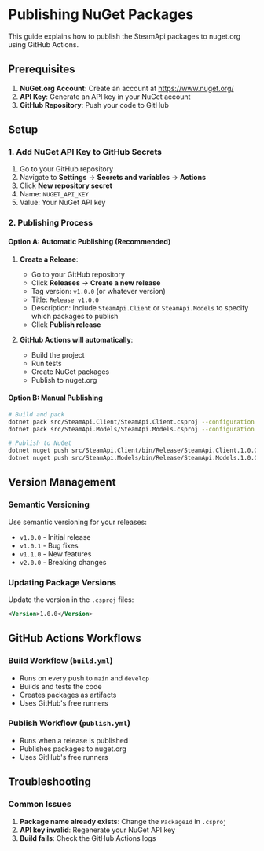 # Publishing NuGet Packages

This guide explains how to publish the SteamApi packages to nuget.org using GitHub Actions.

## Prerequisites

1. **NuGet.org Account**: Create an account at https://www.nuget.org/
2. **API Key**: Generate an API key in your NuGet account
3. **GitHub Repository**: Push your code to GitHub

## Setup

### 1. Add NuGet API Key to GitHub Secrets

1. Go to your GitHub repository
2. Navigate to **Settings** → **Secrets and variables** → **Actions**
3. Click **New repository secret**
4. Name: `NUGET_API_KEY`
5. Value: Your NuGet API key

### 2. Publishing Process

#### Option A: Automatic Publishing (Recommended)

1. **Create a Release**:
   - Go to your GitHub repository
   - Click **Releases** → **Create a new release**
   - Tag version: `v1.0.0` (or whatever version)
   - Title: `Release v1.0.0`
   - Description: Include `SteamApi.Client` or `SteamApi.Models` to specify which packages to publish
   - Click **Publish release**

2. **GitHub Actions will automatically**:
   - Build the project
   - Run tests
   - Create NuGet packages
   - Publish to nuget.org

#### Option B: Manual Publishing

```bash
# Build and pack
dotnet pack src/SteamApi.Client/SteamApi.Client.csproj --configuration Release
dotnet pack src/SteamApi.Models/SteamApi.Models.csproj --configuration Release

# Publish to NuGet
dotnet nuget push src/SteamApi.Client/bin/Release/SteamApi.Client.1.0.0.nupkg --api-key YOUR_API_KEY --source https://api.nuget.org/v3/index.json
dotnet nuget push src/SteamApi.Models/bin/Release/SteamApi.Models.1.0.0.nupkg --api-key YOUR_API_KEY --source https://api.nuget.org/v3/index.json
```

## Version Management

### Semantic Versioning

Use semantic versioning for your releases:
- `v1.0.0` - Initial release
- `v1.0.1` - Bug fixes
- `v1.1.0` - New features
- `v2.0.0` - Breaking changes

### Updating Package Versions

Update the version in the `.csproj` files:

```xml
<Version>1.0.0</Version>
```

## GitHub Actions Workflows

### Build Workflow (`build.yml`)
- Runs on every push to `main` and `develop`
- Builds and tests the code
- Creates packages as artifacts
- Uses GitHub's free runners

### Publish Workflow (`publish.yml`)
- Runs when a release is published
- Publishes packages to nuget.org
- Uses GitHub's free runners


## Troubleshooting

### Common Issues

1. **Package name already exists**: Change the `PackageId` in `.csproj`
2. **API key invalid**: Regenerate your NuGet API key
3. **Build fails**: Check the GitHub Actions logs
